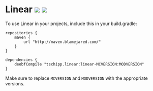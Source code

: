 # Linear [![](http://cf.way2muchnoise.eu/linear.svg)](https://minecraft.curseforge.com/projects/linear) [![](http://cf.way2muchnoise.eu/versions/linear.svg)](https://minecraft.curseforge.com/projects/linear)

To use Linear in your projects, include this in your build.gradle:
```
repositories {
	maven {
		url "http://maven.blamejared.com/"
	}
}

dependencies {
	deobfCompile "tschipp.linear:linear-MCVERSION:MODVERSION" 
}
```
Make sure to replace `MCVERSION` and `MODVERSION` with the appropriate versions.
